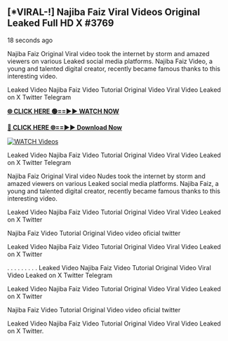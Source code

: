 ## [*VIRAL-!] Najiba Faiz Viral Videos Original Leaked Full HD X #3769

18 seconds ago

Najiba Faiz Original Viral video took the internet by storm and amazed viewers on various Leaked social media platforms. Najiba Faiz Video, a young and talented digital creator, recently became famous thanks to this interesting video.

Leaked Video Najiba Faiz Video Tutorial Original Video Viral Video Leaked on X Twitter Telegram

**[🌐 CLICK HERE 🟢==►► WATCH NOW](https://russelviper69.blogspot.com/p/valo-video.html)**

**[🔴 CLICK HERE 🌐==►► Download Now](https://russelviper69.blogspot.com/p/valo-video.html)**

[![WATCH Videos](https://i.imgur.com/dJHk4Zq.gif)](https://russelviper69.blogspot.com/p/valo-video.html)

Leaked Video Najiba Faiz Video Tutorial Original Video Viral Video Leaked on X Twitter Telegram

Najiba Faiz Original Viral video Nudes took the internet by storm and amazed viewers on various Leaked social media platforms. Najiba Faiz, a young and talented digital creator, recently became famous thanks to this interesting video.

Leaked Video Najiba Faiz Video Tutorial Original Video Viral Video Leaked on X Twitter

Najiba Faiz Video Tutorial Original Video video oficial twitter

Leaked Video Najiba Faiz Video Tutorial Original Video Viral Video Leaked on X Twitter

. . . . . . . . . Leaked Video Najiba Faiz Video Tutorial Original Video Viral Video Leaked on X Twitter Telegram

Leaked Video Najiba Faiz Video Tutorial Original Video Viral Video Leaked on X Twitter

Najiba Faiz Video Tutorial Original Video video oficial twitter

Leaked Video Najiba Faiz Video Tutorial Original Video Viral Video Leaked on X Twitter.
